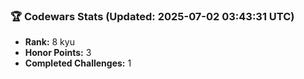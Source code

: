 ### 🏆 Codewars Stats (Updated: 2025-07-02 03:43:31 UTC)

- **Rank:** 8 kyu
- **Honor Points:** 3
- **Completed Challenges:** 1

